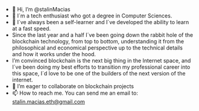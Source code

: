 - 👋 Hi, I’m @stalinMacias
- 👀 I´m a tech enthusiast who got a degree in Computer Sciences.
- 🌱 I´ve always been a self-learner and I´ve developed the ability to learn at a fast speed.
- Since the last year and a half I´ve been going down the rabbit hole of the blockchain technology, from top to bottom, understanding it from the philosophical and economical perspective up to the technical details and how it works under the hood.
- I’m convinced blockchain is the next big thing in the Internet space, and I´ve been doing my best efforts to transition my professional career into this space, I´d love to be one of the builders of the next version of the internet.
- 💞️ I’m eager to collaborate on blockchain projects
- 📫 How to reach me. You can send me an email to: stalin.macias.eth@gmail.com

<!---
stalinMacias/stalinMacias is a ✨ special ✨ repository because its `README.md` (this file) appears on your GitHub profile.
You can click the Preview link to take a look at your changes.
--->
